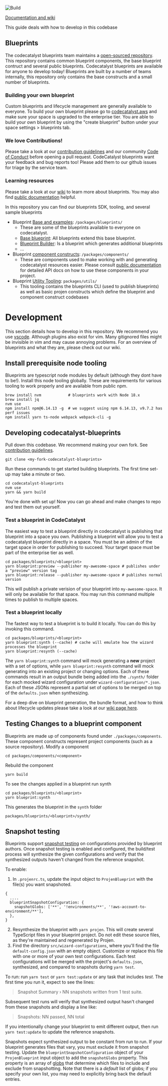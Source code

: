 ![Build](https://github.com/aws/codecatalyst-blueprints/actions/workflows/build-action.yml/badge.svg)

[Documentation and wiki](https://github.com/aws/codecatalyst-blueprints/wiki)

This guide deals with how to develop in this codebase

## Blueprints

The codecatalyst blueprints team maintains a [open-sourced repository](https://github.com/aws/amazon-codecatalyst/blob/main/README.md). This
repository contains common blueprint components, the base blueprint contruct and several public blueprints. Codecatalyst blueprints are available for
anyone to develop today! Blueprints are built by a number of teams internally, this repository only contains the base constructs and a small number of
blueprints.

### Building your own blueprint

Custom blueprints and lifecycle management are generally available to everyone. To build your own blueprint please go to
[codecatalyst.aws](https://codecatalyst.aws/) and make sure your space is upgraded to the enterprise tier. You are able to build your own blueprint by
using the "create blueprint" button under your space settings > blueprints tab.

### We love Contributions!

Please take a look at our [contribution guidelines](./CONTRIBUTING.md) and our community [Code of Conduct](./CODE_OF_CONDUCT.md) before opening a pull
request. CodeCatalyst blueprints want your feedback and bug reports too! Please add them to our github issues for triage by the service team.

### Learning resources

Please take a look at our [wiki](https://github.com/aws/codecatalyst-blueprints/wiki) to learn more about blueprints. You may also find
[public documentation](https://docs.aws.amazon.com/codecatalyst/latest/userguide/blueprints.html) helpful.

In this repository you can find our blueprints SDK, tooling, and several sample blueprints
- Blueprint [Base and examples](https://github.com/aws/codecatalyst-blueprints/tree/main/packages/blueprints): `/packages/blueprints/`
  - These are some of the blueprints available to everyone on codecatalyst.
  - [Base blueprint](https://github.com/aws/codecatalyst-blueprints/tree/main/packages/blueprints/blueprint): All blueprints extend this base blueprint.
  - [Blueprint Builder](https://github.com/aws/codecatalyst-blueprints/tree/main/packages/blueprints/blueprint-builder): Is a blueprint which generates additional blueprints
  - ...
- Blueprint [component constructs](https://github.com/aws/codecatalyst-blueprints/tree/main/packages/components): `/packages/components/`
  - These are components used to make working with and generating codecatalyst resources easier. Please consult [public documentation](https://docs.aws.amazon.com/codecatalyst/latest/userguide/develop-publish-bp.html) for detailed API docs on how to use these components in your project.
- Blueprint [Utility Tooling](https://github.com/aws/codecatalyst-blueprints/tree/main/packages/utils): `packages/utils/`
  - This tooling contains the blueprints CLI (used to publish blueprints) as well as basic projen constructs which define the blueprint and component construct codebases

# Development

This section details how to develop in this repository. We recommend you use [vscode](https://code.visualstudio.com/). Although plugins also exist for
vim. Many gitignored files might be invisible in vim and may cause annoying problems. For an overview of blueprints and what they are, please check
out our wiki.

## Install prerequisite node tooling

Blueprints are typescript node modules by default (although they dont have to be!). Install this node tooling globally. These are requirements for
various tooling to work properly and are available from public npm.

```
brew install nvm            # blueprints work with Node 18.x
brew install jq
nvm use
npm install npm@6.14.13 -g  # we suggest using npm 6.14.13, v9.7.2 has perf issues
npm install yarn ts-node webpack webpack-cli -g
```

## Developing codecatalyst-blueprints

Pull down this codebase. We recommend making your own fork. See [contribution guidelines](./CONTRIBUTING.md).

```
git clone <my-fork-codecatalyst-blueprints>
```

Run these commands to get started building blueprints. The first time set-up may take a minute or two.

```
cd codecatalyst-blueprints
nvm use
yarn && yarn build
```

You're done with set up! Now you can go ahead and make changes to repo and test them out yourself.

### Test a blueprint in CodeCatalyst

The easiest way to test a blueprint directly in codecatalyst is publishing that blueprint into a space you own. Publishing a blueprint will allow you
to test a codecatalyst blueprint directly in a space. You must be an admin of the target space in order for publishing to succeed. Your target space
must be part of the enterprise tier as well.

```
cd packages/blueprints/<blueprint>
yarn blueprint:preview --publisher my-awesome-space # publishes under a "preview" version tag
yarn blueprint:release --publisher my-awesome-space # publishes normal version
```

This will publish a private verision of your blueprint into `my-awesome-space`. It will only be available for that space. You may run this command
multiple times to publish to multiple spaces.

### Test a blueprint locally

The fastest way to test a blueprint is to build it locally. You can do this by invoking this command.

```
cd packages/blueprints/<blueprint>
yarn blueprint:synth (--cache) # cache will emulate how the wizard processes the blueprint
yarn blueprint:resynth (--cache)
```

The `yarn blueprint:synth` command will mock generating a **new** project with a set of options, while `yarn blueprint:resynth` command will mock
generating into an existing project or changing options. Each of these commands result in an output bundle being added into the `./synth/` folder for
each mocked wizard configuration under `wizard-configuration/*.json`. Each of these JSONs represent a partial set of options to be merged on top of
the `defaults.json` when synthesizing.

For a deep dive on blueprint generation, the bundle format, and how to think about lifecycle updates please take a look at our
[wiki page here](https://github.com/aws/codecatalyst-blueprints/wiki/Resynthesis).

## Testing Changes to a blueprint component

Blueprints are made up of components found under `./packages/components`. These component constructs represent project components (such as a source
repository). Modify a component

```
cd packages/components/<component>
```

Rebuild the component

```
yarn build
```

To see the changes applied in a blueprint run synth

```
cd packages/blueprints/<blueprint>
yarn blueprint:synth
```

This generates the blueprint in the `synth` folder

```
packages/blueprints/<blueprint>/synth/
```

## Snapshot testing

Blueprints support [snapshot testing](https://jestjs.io/docs/snapshot-testing) on configurations provided by blueprint authors. Once snapshot testing
is enabled and configured, the build/test process will synthesize the given configurations and verify that the synthesized outputs haven't changed
from the reference snapshot.

To enable:

1. In `.projenrc.ts`, update the input object to `ProjenBlueprint` with the file(s) you want snapshoted.

```
{
  ....
  blueprintSnapshotConfiguration: {
    snapshotGlobs: ['**', '!environments/**', '!aws-account-to-environment/**'],
  },
}
```

2. Resynthesize the blueprint with `yarn projen`. This will create several TypeScript files in your blueprint project. Do not edit these source files,
   as they're maintained and regenerated by Projen.
3. Find the directory `src/wizard-configurations`, where you'll find the file `default-config.json` with an empty object. Customize or replace this
   file with one or more of your own test configurations. Each test configurations will be merged with the project's `defaults.json`, synthesized, and
   compared to snapshots during `yarn test`.

To run: run `yarn test` or `yarn test:update` or any task that includes _test_. The first time you run it, expect to see the lines:

> Snapshot Summary › NN snapshots written from 1 test suite.

Subsequent test runs will verify that synthesized output hasn't changed from these snapshots and display a line like:

> Snapshots: NN passed, NN total

If you intentionally change your blueprint to emit different output, then run `yarn test:update` to update the reference snapshots.

Snapshots expect synthesized output to be constant from run to run. If your blueprint generates files that vary, you must exclude it from snapshot
testing. Update the `blueprintSnapshotConfiguration` object of your `ProjenBlueprint` input object to add the `snapshotGlobs` property. This property
is an array of [globs](https://github.com/isaacs/node-glob#glob-primer) that determine which files to include and exclude from snapshotting. Note that
there is a _default_ list of globs; if you specify your own list, you may need to explicitly bring back the default entries.
